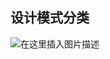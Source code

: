 ﻿##  设计模式分类
![在这里插入图片描述](https://img-blog.csdnimg.cn/20210603220547599.png?x-oss-process=image/watermark,type_ZmFuZ3poZW5naGVpdGk,shadow_10,text_aHR0cHM6Ly9ibG9nLmNzZG4ubmV0L216Y19sb3Zl,size_16,color_FFFFFF,t_70#pic_center)



